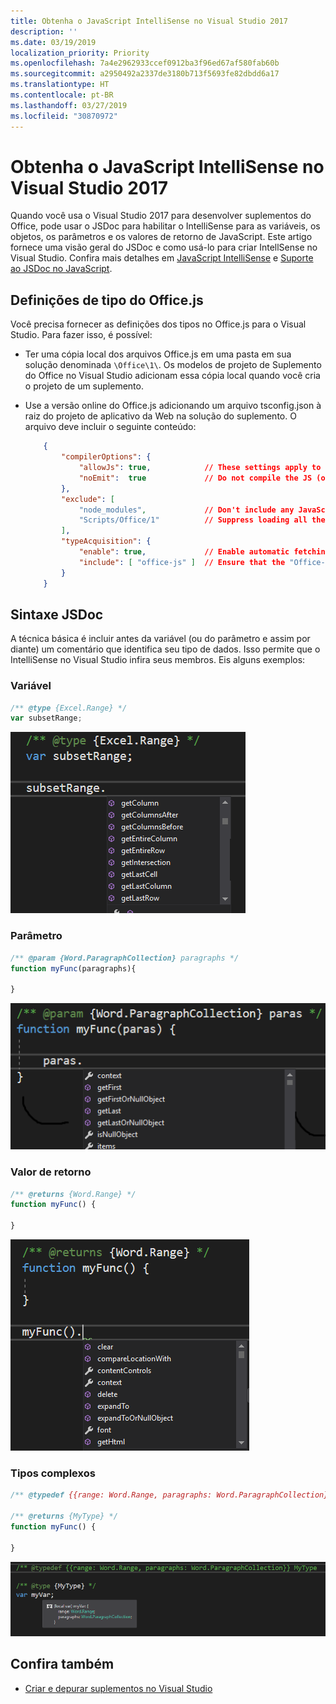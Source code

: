 ```yaml
---
title: Obtenha o JavaScript IntelliSense no Visual Studio 2017
description: ''
ms.date: 03/19/2019
localization_priority: Priority
ms.openlocfilehash: 7a4e2962933ccef0912ba3f96ed67af580fab60b
ms.sourcegitcommit: a2950492a2337de3180b713f5693fe82dbdd6a17
ms.translationtype: HT
ms.contentlocale: pt-BR
ms.lasthandoff: 03/27/2019
ms.locfileid: "30870972"
---
```

# <a name="get-javascript-intellisense-in-visual-studio-2017"></a>Obtenha o JavaScript IntelliSense no Visual Studio 2017

Quando você usa o Visual Studio 2017 para desenvolver suplementos do Office, pode usar o JSDoc para habilitar o IntelliSense para as variáveis, os objetos, os parâmetros e os valores de retorno de JavaScript. Este artigo fornece uma visão geral do JSDoc e como usá-lo para criar IntellSense no Visual Studio. Confira mais detalhes em [JavaScript IntelliSense](/visualstudio/ide/javascript-intellisense) e [Suporte ao JSDoc no JavaScript](https://github.com/Microsoft/TypeScript/wiki/JsDoc-support-in-JavaScript). 

## <a name="officejs-type-definitions"></a>Definições de tipo do Office.js

Você precisa fornecer as definições dos tipos no Office.js para o Visual Studio. Para fazer isso, é possível:

- Ter uma cópia local dos arquivos Office.js em uma pasta em sua solução denominada `\Office\1\`. Os modelos de projeto de Suplemento do Office no Visual Studio adicionam essa cópia local quando você cria o projeto de um suplemento. 
- Use a versão online do Office.js adicionando um arquivo tsconfig.json à raiz do projeto de aplicativo da Web na solução do suplemento. O arquivo deve incluir o seguinte conteúdo:

    ```json
        {
            "compilerOptions": {
                "allowJs": true,            // These settings apply to JavaScript files also.
                "noEmit":  true             // Do not compile the JS (or TS) files in this project.
            },
            "exclude": [
                "node_modules",             // Don't include any JavaScript found under "node_modules".
                "Scripts/Office/1"          // Suppress loading all the JavaScript files from the Office NuGet package.
            ],
            "typeAcquisition": {
                "enable": true,             // Enable automatic fetching of type definitions for detected JavaScript libraries.
                "include": [ "office-js" ]  // Ensure that the "Office-js" type definition is fetched.
            }
        }
    ```

## <a name="jsdoc-syntax"></a>Sintaxe JSDoc

A técnica básica é incluir antes da variável (ou do parâmetro e assim por diante) um comentário que identifica seu tipo de dados. Isso permite que o IntelliSense no Visual Studio infira seus membros. Eis alguns exemplos:

### <a name="variable"></a>Variável

```js
/** @type {Excel.Range} */
var subsetRange;
```
![IntelliSense para variável](../images/intellisense-vs17-var.png)

### <a name="parameter"></a>Parâmetro

```js
/** @param {Word.ParagraphCollection} paragraphs */
function myFunc(paragraphs){

}
```
![IntelliSense para parâmetro](../images/intellisense-vs17-param.png)

### <a name="return-value"></a>Valor de retorno

```js
/** @returns {Word.Range} */
function myFunc() {

}
```
![IntelliSense para valor de retorno](../images/intellisense-vs17-return.png)

### <a name="complex-types"></a>Tipos complexos

```js
/** @typedef {{range: Word.Range, paragraphs: Word.ParagraphCollection}} MyType

/** @returns {MyType} */
function myFunc() {

}
```
![IntelliSense para tipo complexo](../images/intellisense-vs17-complex-type.png)

## <a name="see-also"></a>Confira também

- [Criar e depurar suplementos no Visual Studio](create-and-debug-office-add-ins-in-visual-studio.md)
